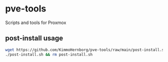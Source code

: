 # pve-tools
Scripts and tools for Proxmox 

## post-install usage
```bash
wget https://github.com/KimmoHernborg/pve-tools/raw/main/post-install.sh && chmod +x post-install.sh
./post-install.sh && rm post-install.sh
```

